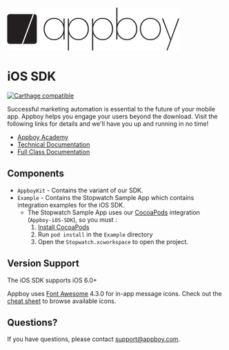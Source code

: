 ![Appboy Logo](https://github.com/Appboy/appboy-ios-sdk/blob/master/Appboy_Logo_400x100.png)

# iOS SDK
[![Carthage compatible](https://img.shields.io/badge/Carthage-compatible-4BC51D.svg?style=flat)](https://github.com/Carthage/Carthage)

Successful marketing automation is essential to the future of your mobile app. Appboy helps you engage your users beyond the download. Visit the following links for details and we'll have you up and running in no time!

- [Appboy Academy](http://www.appboy.com/academy "Appboy Academy")
- [Technical Documentation](http://documentation.appboy.com "Appboy Technical Documentation")
- [Full Class Documentation](http://appboy.github.io/appboy-ios-sdk/docs/annotated.html "Appboy iOS SDK Class Documentation")

## Components

- `AppboyKit` - Contains the variant of our SDK.
- `Example` - Contains the Stopwatch Sample App which contains integration examples for the iOS SDK.
	- The Stopwatch Sample App uses our [CocoaPods](http://guides.cocoapods.org/) integration (`Appboy-iOS-SDK`), so you must :
	  1. [Install CocoaPods](http://guides.cocoapods.org/using/getting-started.html)
	  2. Run `pod install` in the `Example` directory
	  3. Open the `Stopwatch.xcworkspace` to open the project.

## Version Support

The iOS SDK supports iOS 6.0+

Appboy uses [Font Awesome](http://fortawesome.github.io/Font-Awesome/) 4.3.0 for in-app message icons.  Check out the [cheat sheet](http://fortawesome.github.io/Font-Awesome/cheatsheet/) to browse available icons.

## Questions?

If you have questions, please contact [support@appboy.com](mailto:support@appboy.com).
